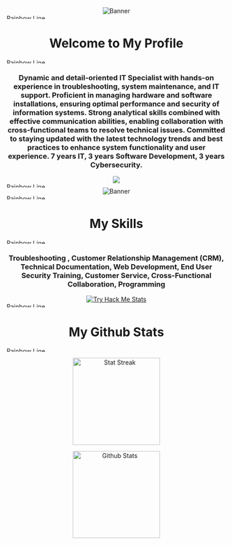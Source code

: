 <div align="center">
  <img src="https://github.com/RosaleeKnight/RosaleeKnight/assets/97799058/d1397fe6-99fa-4913-b2c4-159e3180131b" alt="Banner" >
</div>

<img src="https://github.com/RosaleeKnight/RosaleeKnight/assets/97799058/cfa4bc0f-a86d-4419-a6b0-014d022cff48" width="11000px" height="10px" alt="Rainbow Line" >

<div align="center">
  <h1 align="center"> Welcome to My Profile </h1>
</div>

<img src="https://github.com/RosaleeKnight/RosaleeKnight/assets/97799058/cfa4bc0f-a86d-4419-a6b0-014d022cff48" width="11000px" height="10px" alt="Rainbow Line" >

<div align="center">
  <h3 align="center"> Dynamic and detail-oriented IT Specialist with hands-on experience in troubleshooting, system maintenance, and IT support. Proficient in managing hardware and software installations, ensuring optimal performance and security of information systems. Strong analytical skills combined with effective communication abilities, enabling collaboration with cross-functional teams to resolve technical issues. Committed to staying updated with the latest technology trends and best practices to enhance system functionality and user experience. 7 years IT, 3 years Software Development, 3 years Cybersecurity.</h3>
  <img src="https://komarev.com/ghpvc/?username=RosaleeKnight&base=1000&style=for-the-badge">
</div>

<img src="https://github.com/RosaleeKnight/RosaleeKnight/assets/97799058/cfa4bc0f-a86d-4419-a6b0-014d022cff48" width="11000px" height="10px" alt="Rainbow Line" >

<div align="center">
  <img src="https://github.com/RosaleeKnight/RosaleeKnight/assets/97799058/86b26309-c4ed-4aaf-9328-a8ecdf17e375" style="max-width:100" alt="Banner" >
</div>

<img src="https://github.com/RosaleeKnight/RosaleeKnight/assets/97799058/cfa4bc0f-a86d-4419-a6b0-014d022cff48" width="11000px" height="10px" alt="Rainbow Line" >

<div align="center">
  <h1 align="center"> My Skills </h1>
</div>

<img src="https://github.com/RosaleeKnight/RosaleeKnight/assets/97799058/cfa4bc0f-a86d-4419-a6b0-014d022cff48" width="11000px" height="10px" alt="Rainbow Line" >

<div align="center">
  <h3 align="center"> Troubleshooting , Customer Relationship Management (CRM), Technical Documentation, Web Development, End User Security Training, Customer Service, Cross-Functional Collaboration, Programming </h3> 
  <a href="http://tryhackme.com/p/RosaleeKnight"><img src="https://github.com/RosaleeKnight/RosaleeKnight/assets/97799058/2b7af054-ae8d-44d4-a1fa-5fbaa445df7e" alt="Try Hack Me Stats" cache-control:no-cache ></a>
</div>  

<img src="https://github.com/RosaleeKnight/RosaleeKnight/assets/97799058/cfa4bc0f-a86d-4419-a6b0-014d022cff48" width="11000px" height="10px" alt="Rainbow Line" >

<div align="center">
  <h1 align="center"> My Github Stats </h1>
</div>

<img src="https://github.com/RosaleeKnight/RosaleeKnight/assets/97799058/cfa4bc0f-a86d-4419-a6b0-014d022cff48" width="11000px" height="10px" alt="Rainbow Line" >

<div align="center">
  <p><img height=200 align="center" src="https://github-readme-streak-stats.herokuapp.com/?user=RosaleeKnight&theme=tokyonight" alt="Stat Streak" /></p>
  <p><img height=200 align="center" src="https://github-readme-stats.vercel.app/api?username=RosaleeKnight&show_icons=true&theme=tokyonight&count_private=true&show=prs_merged,prs_merged_percentage&hide=stars,contribs" alt="Github Stats" /></p>
</div>
